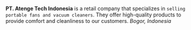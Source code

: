 **PT. Atenge Tech Indonesia** is a retail company that specializes in `selling portable fans and vacuum cleaners`. They offer high-quality products to provide comfort and cleanliness to our customers. *Bogor, Indonesia*

